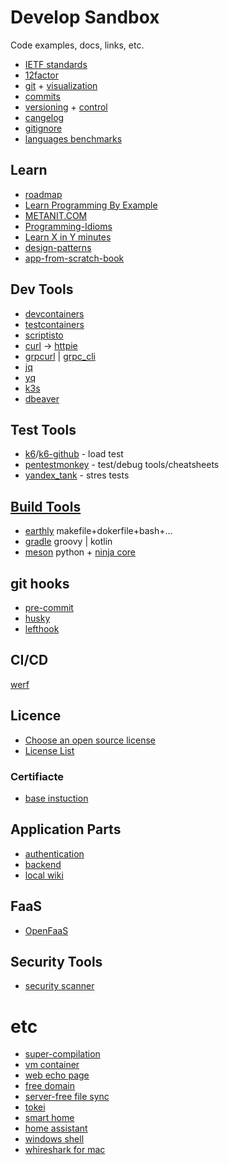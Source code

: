 # Develop Sandbox

Code examples, docs, links, etc.

- [IETF standards](https://datatracker.ietf.org/)
- [12factor](https://12factor.net/)
- [git](https://git-scm.com/doc) + [visualization](https://github.com/git-school/visualizing-git?tab=readme-ov-file)
- [commits](https://www.conventionalcommits.org)
- [versioning](https://semver.org/) + [control](https://github.com/peritus/bumpversion)
- [cangelog](https://keepachangelog.com/)
- [gitignore](https://docs.gitignore.io/)
- [languages benchmarks](https://benchmarksgame-team.pages.debian.net/benchmarksgame/index.html)

## Learn
- [roadmap](https://roadmap.sh/)
- [Learn Programming By Example](https://www.learnbyexample.org/)
- [METANIT.COM](https://metanit.com/)
- [Programming-Idioms](https://programming-idioms.org/cheatsheets)
- [Learn X in Y minutes](https://learnxinyminutes.com/)
- [design-patterns](https://refactoring.guru/ru/design-patterns/catalog)
- [app-from-scratch-book](https://app-from-scratch.darkleaf.ru/index.html)

## Dev Tools
- [devcontainers](https://containers.dev/)
- [testcontainers](https://testcontainers.com/)
- [scriptisto](https://github.com/igor-petruk/scriptisto)
- [curl](linux/curl.md) -> [httpie](https://httpie.io/docs/cli/main-features)
- [grpcurl](https://github.com/fullstorydev/grpcurl) | [grpc_cli](https://github.com/grpc/grpc/blob/master/doc/command_line_tool.md)
- [jq](https://jqlang.github.io/jq/)
- [yq](https://mikefarah.gitbook.io/yq/)
- [k3s](https://docs.k3s.io/)
- [dbeaver](https://dbeaver.io/)

## Test Tools
- [k6](https://k6.io/)/[k6-github](https://github.com/grafana/k6) - load test
- [pentestmonkey](https://pentestmonkey.net/) - test/debug tools/cheatsheets
- [yandex_tank](https://yandextank.readthedocs.io/en/latest/) - stres tests

## [Build Tools](http://lostapp.ru/soft/gnu-make)
- [earthly](https://earthly.dev/) makefile+dokerfile+bash+...
- [gradle](https://gradle.org/) groovy | kotlin
- [meson](https://mesonbuild.com/) python + [ninja core](https://ninja-build.org/)

## git hooks
- [pre-commit](https://github.com/pre-commit/pre-commit)
- [husky](https://github.com/typicode/husky)
- [lefthook](https://github.com/evilmartians/lefthook)

## CI/CD
[werf](https://ru.werf.io/)

## Licence
- [Choose an open source license](https://choosealicense.com/)
- [License List](https://spdx.org/licenses/)
### Certifiacte
- [base instuction](https://zalinux.ru/?p=4174)

## Application Parts
- [authentication](https://github.com/authorizerdev/authorizer)
- [backend](https://github.com/pocketbase/pocketbase)
- [local wiki](https://help.obsidian.md/Home)

## FaaS
- [OpenFaaS](https://github.com/openfaas/faas)

## Security Tools
- [security scanner](https://github.com/aquasecurity/trivy)

# etc
- [super-compilation](https://github.com/jart/cosmopolitan)
- [vm container](https://github.com/kata-containers/)
- [web echo page](http://termbin.com/)
- [free domain](https://freemyip.com/)
- [server-free file sync](https://syncthing.net/)
- [tokei](https://github.com/XAMPPRocky/tokei)
- [smart home](https://esphome.io/)
- [home assistant](https://www.home-assistant.io/)
- [windows shell](https://github.com/nushell/nushell)
- [whireshark for mac](https://proxyman.io/)
